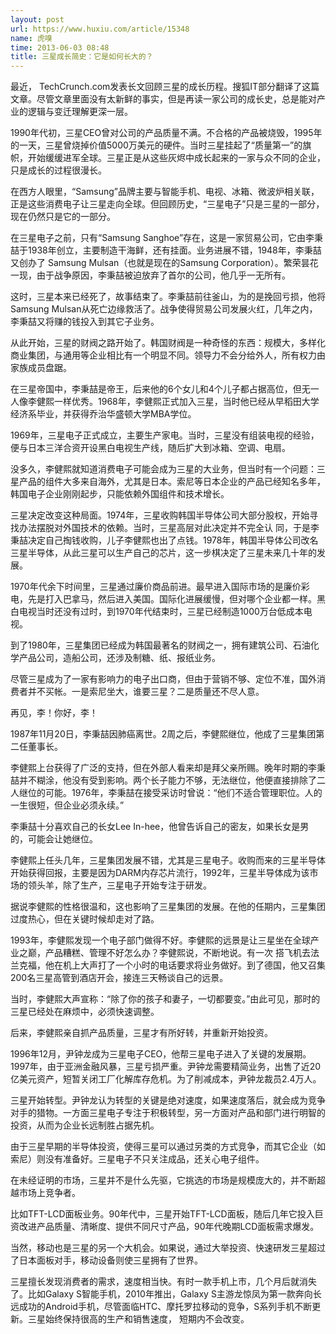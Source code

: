 ```yaml
---
layout: post
url: https://www.huxiu.com/article/15348
name: 虎嗅
time: 2013-06-03 08:48
title: 三星成长简史：它是如何长大的？
---
```

最近， TechCrunch.com发表长文回顾三星的成长历程。搜狐IT部分翻译了这篇文章。尽管文章里面没有太新鲜的事实，但是再读一家公司的成长史，总是能对产业的逻辑与变迁理解更深一层。

1990年代初，三星CEO曾对公司的产品质量不满。不合格的产品被烧毁，1995年的一天，三星曾烧掉价值5000万美元的硬件。当时三星挂起了“质量第一”的旗帜，开始缓缓进军全球。三星正是从这些灰烬中成长起来的一家与众不同的企业，只是成长的过程很漫长。

在西方人眼里，“Samsung”品牌主要与智能手机、电视、冰箱、微波炉相关联，正是这些消费电子让三星走向全球。但回顾历史，“三星电子”只是三星的一部分，现在仍然只是它的一部分。

在三星电子之前，只有“Samsung Sanghoe”存在，这是一家贸易公司，它由李秉喆于1938年创立，主要制造干海鲜，还有挂面。业务进展不错，1948年，李秉喆又创办了 Samsung Mulsan（也就是现在的Samsung Corporation）。繁荣昙花一现，由于战争原因，李秉喆被迫放弃了首尔的公司，他几乎一无所有。

这时，三星本来已经死了，故事结束了。李秉喆前往釜山，为的是挽回亏损，他将Samsung Mulsan从死亡边缘救活了。战争使得贸易公司发展火红，几年之内，李秉喆又将赚的钱投入到其它子业务。

从此开始，三星的财阀之路开始了。韩国财阀是一种奇怪的东西：规模大，多样化商业集团，与通用等企业相比有一个明显不同。领导力不会分给外人，所有权力由家族成员盘踞。

在三星帝国中，李秉喆是帝王，后来他的6个女儿和4个儿子都占据高位，但无一人像李健熙一样优秀。1968年，李健熙正式加入三星，当时他已经从早稻田大学经济系毕业，并获得乔治华盛顿大学MBA学位。

1969年，三星电子正式成立，主要生产家电。当时，三星没有组装电视的经验，便与日本三洋合资开设黑白电视生产线，随后扩大到冰箱、空调、电扇。

没多久，李健熙就知道消费电子可能会成为三星的大业务，但当时有一个问题：三星产品的组件大多来自海外，尤其是日本。索尼等日本企业的产品已经知名多年，韩国电子企业刚刚起步，只能依赖外国组件和技术增长。

三星决定改变这种局面。1974年，三星收购韩国半导体公司大部分股权，开始寻找办法摆脱对外国技术的依赖。当时，三星高层对此决定并不完全认 同，于是李秉喆决定自己掏钱收购，儿子李健熙也出了点钱。1978年，韩国半导体公司改名三星半导体，从此三星可以生产自己的芯片，这一步棋决定了三星未来几十年的发展。

1970年代余下时间里，三星通过廉价商品前进。最早进入国际市场的是廉价彩电，先是打入巴拿马，然后进入美国。国际化进展缓慢，但对哪个企业都一样。黑白电视当时还没有过时，到1970年代结束时，三星已经制造1000万台低成本电视。

到了1980年，三星集团已经成为韩国最著名的财阀之一，拥有建筑公司、石油化学产品公司，造船公司，还涉及制糖、纸、报纸业务。

尽管三星成为了一家有影响力的电子出口商，但由于营销不够、定位不准，国外消费者并不买帐。一是索尼坐大，谁要三星？二是质量还不尽人意。

再见，李！你好，李！

1987年11月20日，李秉喆因肺癌离世。2周之后，李健熙继位，他成了三星集团第二任董事长。

李健熙上台获得了广泛的支持，但在外部人看来却是拜父亲所赐。晚年时期的李秉喆并不糊涂，他没有受到影响。两个长子能力不够，无法继位，他便直接排除了二人继位的可能。1976年，李秉喆在接受采访时曾说：“他们不适合管理职位。人的一生很短，但企业必须永续。”

李秉喆十分喜欢自己的长女Lee In-hee，他曾告诉自己的密友，如果长女是男的，可能会让她继位。

李健熙上任头几年，三星集团发展不错，尤其是三星电子。收购而来的三星半导体开始获得回报，主要是因为DARM内存芯片流行，1992年，三星半导体成为该市场的领头羊，除了生产，三星电子开始专注于研发。

据说李健熙的性格很温和，这也影响了三星集团的发展。在他的任期内，三星集团过度热心，但在关键时候却走对了路。

1993年，李健熙发现一个电子部门做得不好。李健熙的远景是让三星坐在全球产业之巅，产品糟糕、管理不好怎么办？李健熙说，不断地说。有一次 搭飞机去法兰克福，他在机上大声打了一个小时的电话要求将业务做好。到了德国，他又召集200名三星高管到酒店开会，接连三天畅谈自己的远景。

当时，李健熙大声宣称：“除了你的孩子和妻子，一切都要变。”由此可见，那时的三星已经处在麻烦中，必须快速调整。

后来，李健熙亲自抓产品质量，三星才有所好转，并重新开始投资。

1996年12月，尹钟龙成为三星电子CEO，他帮三星电子进入了关键的发展期。1997年，由于亚洲金融风暴，三星亏损严重。尹钟龙需要精简业务，出售了近20亿美元资产，短暂关闭工厂化解库存危机。为了削减成本，尹钟龙裁员2.4万人。

三星开始转型。尹钟龙认为转型的关键是绝对速度，如果速度落后，就会成为竞争对手的猎物。一方面三星电子专注于积极转型，另一方面对产品和部门进行明智的投资，从而为企业长远制胜占据先机。

由于三星早期的半导体投资，使得三星可以通过另类的方式竞争，而其它企业（如索尼）则没有准备好。三星电子不只关注成品，还关心电子组件。

在未经证明的市场，三星并不是什么先驱，它挑选的市场是规模庞大的，并不断超越市场上竞争者。

比如TFT-LCD面板业务。90年代中，三星开始TFT-LCD面板，随后几年它投入巨资改进产品质量、清晰度、提供不同尺寸产品，90年代晚期LCD面板需求爆发。

当然，移动也是三星的另一个大机会。如果说，通过大举投资、快速研发三星超过了日本面板对手，移动设备则使三星拥有了世界。

三星擅长发现消费者的需求，速度相当快。有时一款手机上市，几个月后就消失了。比如Galaxy S智能手机，2010年推出，Galaxy S主游龙惊凤为第一款奔向长远成功的Android手机，尽管面临HTC、摩托罗拉移动的竞争，S系列手机不断更新。三星始终保持很高的生产和销售速度， 短期内不会改变。

